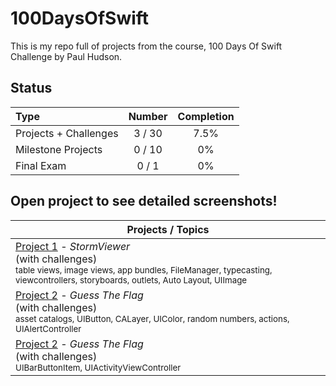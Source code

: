 # 100DaysOfSwift

This is my repo full of projects from the course, 100 Days Of Swift Challenge by Paul Hudson.

## Status

Type               | Number  | Completion
:---               |  :---:  |   :---:
Projects + Challenges           |  3 / 30 | 7.5%
Milestone Projects |  0 / 10 | 0%
Final Exam         |  0 / 1  | 0%


## Open project to see detailed screenshots!

Projects / Topics                                                                                                                                                            |
| --- | 
[Project 1](Project1) - *StormViewer* <br/>(with challenges)                                         <br/><sub> table views, image views, app bundles, FileManager, typecasting, viewcontrollers, storyboards, outlets, Auto Layout, UIImage </sub> | |
[Project 2](Project2) - *Guess The Flag* <br/>(with challenges)                                         <br/><sub> asset catalogs, UIButton, CALayer, UIColor, random numbers, actions, UIAlertController </sub> | |
[Project 2](Project3) - *Guess The Flag* <br/>(with challenges)                                         <br/><sub> UIBarButtonItem,  UIActivityViewController </sub> | |
